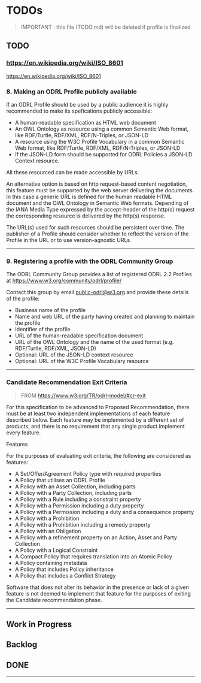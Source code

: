 # TODOs

> IMPORTANT : this file (TODO.md) will be deleted if profile is finalized

## TODO

### https://en.wikipedia.org/wiki/ISO_8601

https://en.wikipedia.org/wiki/ISO_8601


### 8. Making an ODRL Profile publicly available
   If an ODRL Profile should be used by a public audience it is highly recommended to make its spefications publicly accessible:

- A human-readable specification as HTML web document
- An OWL Ontology as resource using a common Semantic Web format, like RDF/Turtle, RDF/XML, RDF/N-Triples, or JSON-LD
- A resource using the W3C Profile Vocabulary in a common Semantic Web format, like RDF/Turtle, RDF/XML, RDF/N-Triples, or JSON-LD
- If the JSON-LD form should be supported for ODRL Policies a JSON-LD Context resource.

All these resourced can be made accessible by URLs.

An alternative option is based on http request-based content negotiation, this feature must be supported by the web server delivering the documents. In this case a generic URL is defined for the human readable HTML document and the OWL Ontology in Semantic Web formats. Depending of the IANA Media Type expressed by the accept-header of the http(s) request the corresponding resource is delivered by the http(s) response.

The URL(s) used for such resources should be persistent over time. The publisher of a Profile should consider whether to reflect the version of the Profile in the URL or to use version-agnostic URLs.

---

### 9. Registering a profile with the ODRL Community Group

The ODRL Community Group provides a list of registered ODRL 2.2 Profiles at https://www.w3.org/community/odrl/profile/

Contact this group by email public-odrl@w3.org and provide these details of the profile:

- Business name of the profile
- Name and web URL of the party having created and planning to maintain the profile
- Identifier of the profile
- URL of the human-readable specification document
- URL of the OWL Ontology and the name of the used format (e.g. RDF/Turtle, RDF/XML, JSON-LD)
- Optional: URL of the JSON-LD context resource
- Optional: URL of the W3C Profile Vocabulary resource

---

### Candidate Recommendation Exit Criteria

> FROM <https://www.w3.org/TR/odrl-model/#cr-exit>

For this specification to be advanced to Proposed Recommendation, there must be at least two independent implementations of each feature described below. Each feature may be implemented by a different set of products, and there is no requirement that any single product implement every feature.

Features

For the purposes of evaluating exit criteria, the following are considered as features:

- A Set/Offer/Agreement Policy type with required properties
- A Policy that utilises an ODRL Profile
- A Policy with an Asset Collection, including parts
- A Policy with a Party Collection, including parts
- A Policy with a Rule including a constraint property
- A Policy with a Permission including a duty property
- A Policy with a Permission including a duty and a consequence property
- A Policy with a Prohibition
- A Policy with a Prohibition including a remedy property
- A Policy with an Obligation
- A Policy with a refinement property on an Action, Asset and Party Collection
- A Policy with a Logical Constraint
- A Compact Policy that requires translation into an Atomic Policy
- A Policy containing metadata
- A Policy that includes Policy inheritance
- A Policy that includes a Conflict Strategy

Software that does not alter its behavior in the presence or lack of a given feature is not deemed to implement that feature for the purposes of exiting the Candidate recommendation phase.

---

## Work in Progress

## Backlog

## DONE

---